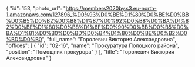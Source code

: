 {
    "id": 153,
    "photo_url": "https://members2020by.s3.eu-north-1.amazonaws.com/127896_%D0%93%D0%BE%D1%80%D0%BE%D0%BB%D0%B5%D0%B2%D0%B8%D1%87%D0%92%D0%B8%D0%BA%D1%82%D0%BE%D1%80%D0%B8%D1%8F%D0%90%D0%BB%D0%B5%D0%BA%D1%81%D0%B0%D0%BD%D0%B4%D1%80%D0%BE%D0%B2%D0%BD%D0%B0",
    "full_name": "Горолевич Виктория Александровна",
    "offices": [
        {
            "id": "02-16",
            "name": "Прокуратура Полоцкого района",
            "position": "Помощник прокурора"
        }
    ],
    "title": "Горолевич Виктория Александровна"
}